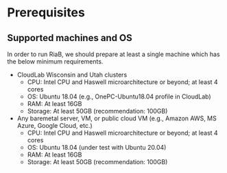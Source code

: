 # Prerequisites

## Supported machines and OS
In order to run RiaB, we should prepare at least a single machine which has the below minimum requirements.

* CloudLab Wisconsin and Utah clusters
  * CPU: Intel CPU and Haswell microarchitecture or beyond; at least 4 cores
  * OS: Ubuntu 18.04 (e.g., OnePC-Ubuntu18.04 profile in CloudLab)
  * RAM: At least 16GB
  * Storage: At least 50GB (recommendation: 100GB)
* Any baremetal server, VM, or public cloud VM (e.g., Amazon AWS, MS Azure, Google Cloud, etc.)
  * CPU: Intel CPU and Haswell microarchitecture or beyond; at least 4 cores
  * OS: Ubuntu 18.04 (under test with Ubuntu 20.04)
  * RAM: At least 16GB
  * Storage: At least 50GB (recommendation: 100GB)
